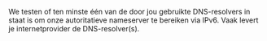 We testen of ten minste één van de door jou gebruikte DNS-resolvers in staat is om onze autoritatieve nameserver te bereiken via IPv6. Vaak levert je internetprovider de DNS-resolver(s).
